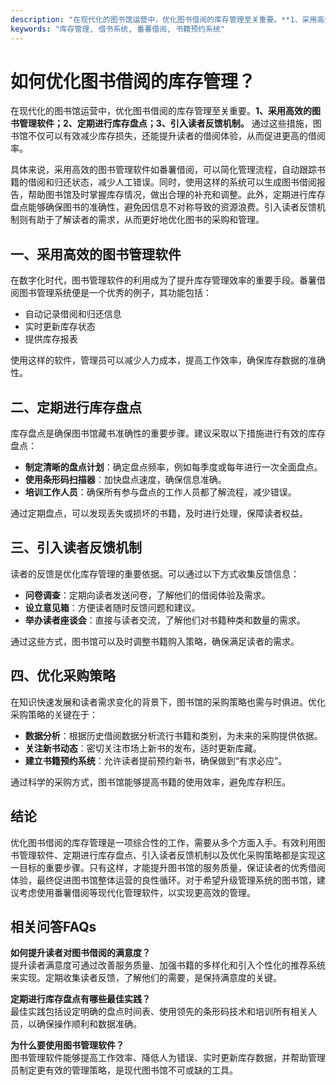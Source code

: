 ```yaml
---
description: "在现代化的图书馆运营中，优化图书借阅的库存管理至关重要。**1、采用高效的图书管理软件；2、定期进行库存盘点；3、引入读者反馈机制。** 通过这些措施，图书馆不仅可以有效减少库存损失，还能提升读者的借阅体验，从而促进更高的借阅率。"
keywords: "库存管理, 借书系统, 番薯借阅, 书籍预约系统"
---
```

# 如何优化图书借阅的库存管理？

在现代化的图书馆运营中，优化图书借阅的库存管理至关重要。**1、采用高效的图书管理软件；2、定期进行库存盘点；3、引入读者反馈机制。** 通过这些措施，图书馆不仅可以有效减少库存损失，还能提升读者的借阅体验，从而促进更高的借阅率。

具体来说，采用高效的图书管理软件如番薯借阅，可以简化管理流程，自动跟踪书籍的借阅和归还状态，减少人工错误。同时，使用这样的系统可以生成图书借阅报告，帮助图书馆及时掌握库存情况，做出合理的补充和调整。此外，定期进行库存盘点能够确保图书的准确性，避免因信息不对称导致的资源浪费。引入读者反馈机制则有助于了解读者的需求，从而更好地优化图书的采购和管理。

## **一、采用高效的图书管理软件**

在数字化时代，图书管理软件的利用成为了提升库存管理效率的重要手段。番薯借阅图书管理系统便是一个优秀的例子，其功能包括：

- 自动记录借阅和归还信息
- 实时更新库存状态
- 提供库存报表

使用这样的软件，管理员可以减少人力成本，提高工作效率，确保库存数据的准确性。

## **二、定期进行库存盘点**

库存盘点是确保图书馆藏书准确性的重要步骤。建议采取以下措施进行有效的库存盘点：

- **制定清晰的盘点计划**：确定盘点频率，例如每季度或每年进行一次全面盘点。
- **使用条形码扫描器**：加快盘点速度，确保信息准确。
- **培训工作人员**：确保所有参与盘点的工作人员都了解流程，减少错误。

通过定期盘点，可以发现丢失或损坏的书籍，及时进行处理，保障读者权益。

## **三、引入读者反馈机制**

读者的反馈是优化库存管理的重要依据。可以通过以下方式收集反馈信息：

- **问卷调查**：定期向读者发送问卷，了解他们的借阅体验及需求。
- **设立意见箱**：方便读者随时反馈问题和建议。
- **举办读者座谈会**：直接与读者交流，了解他们对书籍种类和数量的需求。

通过这些方式，图书馆可以及时调整书籍购入策略，确保满足读者的需求。

## **四、优化采购策略**

在知识快速发展和读者需求变化的背景下，图书馆的采购策略也需与时俱进。优化采购策略的关键在于：

- **数据分析**：根据历史借阅数据分析流行书籍和类别，为未来的采购提供依据。
- **关注新书动态**：密切关注市场上新书的发布，适时更新库藏。
- **建立书籍预约系统**：允许读者提前预约新书，确保做到“有求必应”。

通过科学的采购方式，图书馆能够提高书籍的使用效率，避免库存积压。

## **结论**

优化图书借阅的库存管理是一项综合性的工作，需要从多个方面入手。有效利用图书管理软件、定期进行库存盘点、引入读者反馈机制以及优化采购策略都是实现这一目标的重要步骤。只有这样，才能提升图书馆的服务质量，保证读者的优秀借阅体验，最终促进图书馆整体运营的良性循环。对于希望升级管理系统的图书馆，建议考虑使用番薯借阅等现代化管理软件，以实现更高效的管理。

## 相关问答FAQs

**如何提升读者对图书借阅的满意度？**  
提升读者满意度可通过改善服务质量、加强书籍的多样化和引入个性化的推荐系统来实现。定期收集读者反馈，了解他们的需要，是保持满意度的关键。

**定期进行库存盘点有哪些最佳实践？**  
最佳实践包括设定明确的盘点时间表、使用领先的条形码技术和培训所有相关人员，以确保操作顺利和数据准确。

**为什么要使用图书管理软件？**  
图书管理软件能够提高工作效率、降低人为错误、实时更新库存数据，并帮助管理员制定更有效的管理策略，是现代图书馆不可或缺的工具。
